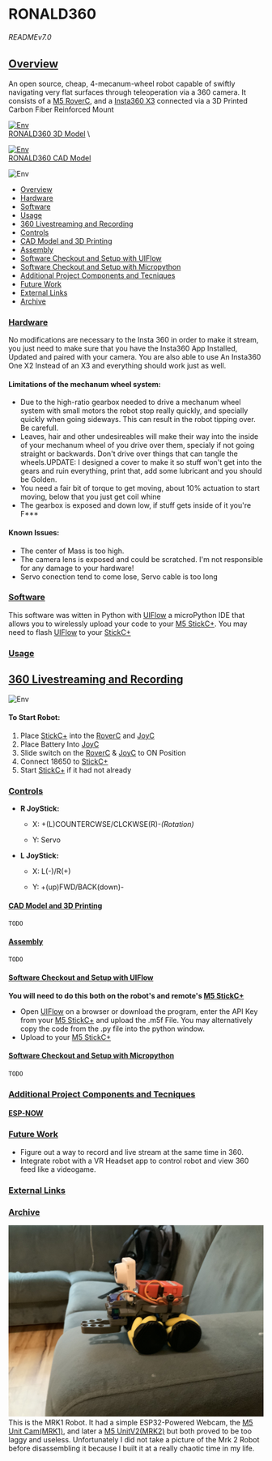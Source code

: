 # RONALD360

###### READMEv7.0


## [Overview](#Overview)

An open source, cheap, 4-mecanum-wheel robot capable of swiftly navigating very flat surfaces through teleoperation via a 360 camera.
It consists of a [M5 RoverC](https://shop.m5stack.com/collections/m5-hobby/products/roverc-prow-o-m5stickc), and a [Insta360 X3](https://www.insta360.com/product/insta360-x3) connected via a 3D Printed Carbon Fiber Reinforced Mount

[![Env](Gifs/RONALD360.gif)](https://poly.cam/capture/DC0F4DF9-0BF0-4654-9EB7-D0CA191B5B42)\
[RONALD360 3D Model](https://poly.cam/capture/DC0F4DF9-0BF0-4654-9EB7-D0CA191B5B42)
 \

[![Env](Gifs/RONALD360CAD_F.gif)](https://collaborate.shapr3d.com/v/aOMYDUA20nw3neHD5XJDh)\
[RONALD360 CAD Model](https://collaborate.shapr3d.com/v/aOMYDUA20nw3neHD5XJDh)


![Env](Gifs/roll.gif) 

* [Overview](#Overview)
* [Hardware](#Hardware)
* [Software](#Software)
* [Usage](#Usage)
* [360 Livestreaming and Recording](#360-Livestreaming-and-Recording)
* [Controls](#Controls)
* [CAD Model and 3D Printing](#Controls)
* [Assembly](#Assembly)
* [Software Checkout and Setup with UIFlow](#Software-Checkout-and-Setup-with-UIFlow)
* [Software Checkout and Setup with Micropython](#Software-Checkout-and-Setup-with-Micropython)
* [Additional Project Components and Tecniques](#additional-project-components-and-Tecniques)
* [Future Work](#future-work)
* [External Links](#external-links)
* [Archive](#Archive)



### [Hardware](#Hardware)
No modifications are necessary to the Insta 360 in order to make it stream, you just need to make sure that you have the Insta360 App Installed, Updated and paired with your camera. You are also able to use An Insta360 One X2 Instead of an X3 and everything should work just as well.

#### **Limitations of the mechanum wheel system:**

- Due to the high-ratio gearbox needed to drive a mechanum wheel system with small motors the robot stop really quickly, and specially quickly when going sideways. This can result in the robot tipping over. Be carefull. 
- Leaves, hair and other undesireables will make their way into the inside of your mechanum wheel of you drive over them, specialy if not going straight or backwards. Don't drive over things that can tangle the wheels.UPDATE: I designed a cover to make it so stuff won't get into the gears and ruin everything, print that, add some lubricant and you should be Golden.
- You need a fair bit of torque to get moving, about 10% actuation to start moving, below that you just get coil whine
- The gearbox is exposed and down low, if stuff gets inside of it you're F***

#### **Known Issues:** 
- The center of Mass is too high. 
- The camera lens is exposed and could be scratched. I'm not responsible for any damage to your hardware!
- Servo conection tend to come lose, Servo cable is too long 


### [Software](#Software)
This software was witten in Python with [UIFlow](https://flow.m5stack.com) a microPython IDE that allows you to wirelessly upload your code to your [M5 StickC+](https://shop.m5stack.com/collections/m5-controllers/products/m5stickc-plus-esp32-pico-mini-iot-development-kit). You may need to flash [UIFlow](https://flow.m5stack.com) to your [StickC+](https://shop.m5stack.com/collections/m5-controllers/products/m5stickc-plus-esp32-pico-mini-iot-development-kit)

### [Usage](#Usage)

## [360 Livestreaming and Recording](#360-Livestreaming-and-Recording)
![Env](Gifs/WED.gif) 

#### To Start Robot:
1. Place [StickC+](https://shop.m5stack.com/collections/m5-controllers/products/m5stickc-plus-esp32-pico-mini-iot-development-kit) into the [RoverC](https://shop.m5stack.com/collections/m5-hobby/products/roverc-prow-o-m5stickc) and [JoyC](https://shop.m5stack.com/products/joyc-w-o-m5stickc)
2. Place Battery Into [JoyC](https://shop.m5stack.com/products/joyc-w-o-m5stickc)
3. Slide switch on the [RoverC](https://shop.m5stack.com/collections/m5-hobby/products/roverc-prow-o-m5stickc) & [JoyC](https://shop.m5stack.com/products/joyc-w-o-m5stickc) to ON Position
4. Connect 18650 to [StickC+](https://shop.m5stack.com/collections/m5-controllers/products/m5stickc-plus-esp32-pico-mini-iot-development-kit)
5. Start [StickC+](https://shop.m5stack.com/collections/m5-controllers/products/m5stickc-plus-esp32-pico-mini-iot-development-kit) if it had not already
 
### [Controls](#Controls)

* **R JoyStick:**

	* X: +(L)COUNTERCWSE/CLCKWSE(R)-*(Rotation)*

	* Y: Servo

* **L JoyStick:**

	* X: L(-)/R(+)

	* Y: +(up)FWD/BACK(down)-

	
#### [CAD Model and 3D Printing](#Controls)
	TODO

#### [Assembly](#Assembly)
	TODO

#### [Software Checkout and Setup with UIFlow](#Software-Checkout-and-Setup-with-UIFlow)

**You will need to do this both on the robot's and remote's [M5 StickC+](https://shop.m5stack.com/collections/m5-controllers/products/m5stickc-plus-esp32-pico-mini-iot-development-kit)**
- Open [UIFlow](https://flow.m5stack.com) on a browser or download the program, enter the API Key from your [M5 StickC+](https://shop.m5stack.com/collections/m5-controllers/products/m5stickc-plus-esp32-pico-mini-iot-development-kit) and upload the .m5f File. You may alternatively copy the code from the .py file into the python window.
- Upload to your [M5 StickC+](https://shop.m5stack.com/collections/m5-controllers/products/m5stickc-plus-esp32-pico-mini-iot-development-kit)

	
#### [Software Checkout and Setup with Micropython](#Software-Checkout-and-Setup-with-Micropython)
	TODO
	
### [Additional Project Components and Tecniques](#additional-project-components-and-Tecniques)

#### [ESP-NOW](#ESP-NOW)

### [Future Work](#future-work)

- Figure out a way to record and live stream at the same time in 360.
- Integrate robot with a VR Headset app to control robot and view 360 feed like a videogame. 

### [External Links](#external-links)

### [Archive](#Archive)

![Env](Images/RONALD_MRK1.jpeg) 
This is the MRK1 Robot. It had a simple ESP32-Powered Webcam, the [M5 Unit Cam(MRK1)](https://shop.m5stack.com/collections/m5-cameras/products/unit-cam-wi-fi-camera-diy-kit-ov2640), and later a [M5 UnitV2(MRK2)](https://shop.m5stack.com/collections/m5-cameras/products/unitv2-ai-camera-gc2145) but both proved to be too laggy and useless. Unfortunately I did not take a picture of the Mrk 2 Robot before disassembling it because I built it at a really chaotic time in my life. 
